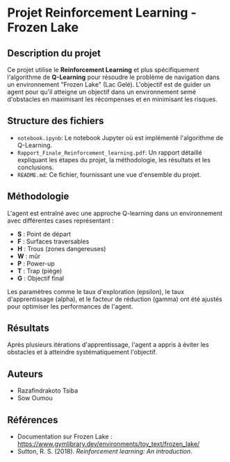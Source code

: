 # Projet Reinforcement Learning - Frozen Lake

## Description du projet
Ce projet utilise le **Reinforcement Learning** et plus spécifiquement l'algorithme de **Q-Learning** pour résoudre le problème de navigation dans un environnement "Frozen Lake" (Lac Gelé). L'objectif est de guider un agent pour qu'il atteigne un objectif dans un environnement semé d'obstacles en maximisant les récompenses et en minimisant les risques.

## Structure des fichiers
- `notebook.ipynb`: Le notebook Jupyter où est implémenté l'algorithme de Q-Learning.
- `Rapport_Finale_Reinforcement_learning.pdf`: Un rapport détaillé expliquant les étapes du projet, la méthodologie, les résultats et les conclusions.
- `README.md`: Ce fichier, fournissant une vue d'ensemble du projet.

## Méthodologie
L'agent est entraîné avec une approche Q-learning dans un environnement avec différentes cases représentant :
- **S** : Point de départ
- **F** : Surfaces traversables
- **H** : Trous (zones dangereuses)
- **W** : mûr
- **P** : Power-up
- **T** : Trap (piège) 
- **G** : Objectif final

Les paramètres comme le taux d'exploration (epsilon), le taux d'apprentissage (alpha), et le facteur de réduction (gamma) ont été ajustés pour optimiser les performances de l'agent.

## Résultats
Après plusieurs itérations d'apprentissage, l'agent a appris à éviter les obstacles et à atteindre systématiquement l'objectif.

## Auteurs
- Razafindrakoto Tsiba
- Sow Oumou

## Références
- Documentation sur Frozen Lake : https://www.gymlibrary.dev/environments/toy_text/frozen_lake/
- Sutton, R. S. (2018). *Reinforcement learning: An introduction*.
